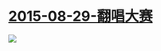  # [2015-08-29-翻唱大赛](https://www.bilibili.com/blackboard/old-Remake_contest.html )
![](https://bilicover2015.github.io/Android/2015-08-29-翻唱大赛.jpg )